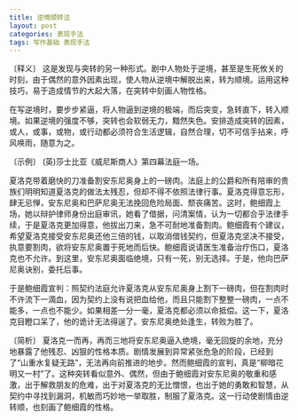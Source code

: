 ```yaml
---
title: 逆境顺转法
layout: post
categories: 表现手法
tags: 写作基础 表现手法
---
```


〔释义〕 这是发现与突转的另一种形式。剧中人物处于逆境，甚至是生死攸关的时刻，由于偶然的意外因素出现，使人物从逆境中解脱出来，转为顺境。运用这种技巧，易于造成情节的大起大落，在突转中刻画人物性格。

在写逆境时，要步步紧逼，将人物逼到逆境的极端，而后突变，急转直下，转入顺境。如果逆境的强度不够，突转也会软弱无力，黯然失色。安排造成突转的因素，或人，或事，或物，或行动都必须符合生活逻辑，自然合理，切不可信手拈来，呼风唤雨，随意为之。

〔示例〕 (英)莎士比亚《威尼斯商人》第四幕法庭一场。

夏洛克带着磨快的刀准备割安东尼奥身上的一磅肉。法庭上的公爵和所有陪审的贵族们明明知道夏洛克的做法太残忍，但却不得不依照法律行事。夏洛克得意忘形，肆无忌惮，安东尼奥和巴萨尼奥无法挽回危险局面、颓丧痛苦。这时，鲍细霞上场，她以辩护律师身份出庭审讯，她看了借据，问清案情，认为一切都合乎法律手续，于是夏洛克更加得意，他拔出刀来，急不可耐地准备割肉。鲍细霞有个建议，希望夏洛克接受安东尼奥还他三倍的钱，以取消借钱契约，但夏洛克坚决不接受，执意要割肉，欲将安东尼奥置于死地而后快。鲍细霞说请医生准备治疗伤口，夏洛克也不允许。到这里，安东尼奥面临绝境，只有一死，别无选择。于是，他向巴萨尼奥诀别，委托后事。

于是鲍细霞宣判：照契约法庭允许夏洛克从安东尼奥身上割下一磅肉，但在割肉时不许流下一滴血，因为契约上没有说把血给他，而且只能割下整整一磅肉，一点不能多，一点也不能少。如果相差一分一毫，夏洛克都必须以命抵偿。这一下，夏洛克目瞪口呆了，他的诡计无法得逞了。安东尼奥绝处逢生，转败为胜了。

〔简析〕 夏洛克一而再，再而三地将安东尼奥逼入绝境，毫无回旋的余地，充分地暴露了他残忍、凶狠的性格本质。剧情发展到异常紧张危急的阶段，已经到了“山重水复疑无路”，无法再向前推进的地步。然而鲍细霞的宣判，真是“柳暗花明又一村”了。这种突转看似意外、偶然，但由于鲍细霞对安东尼奥的敬重和感激，出于解救朋友的危难，出于对夏洛克的无比憎恨，也出于她的勇敢和智慧，从契约中寻找到漏洞，机敏而巧妙地一举取胜，制服了夏洛克。这一行动使剧情由逆转顺，也刻画了鲍细霞的性格。 
